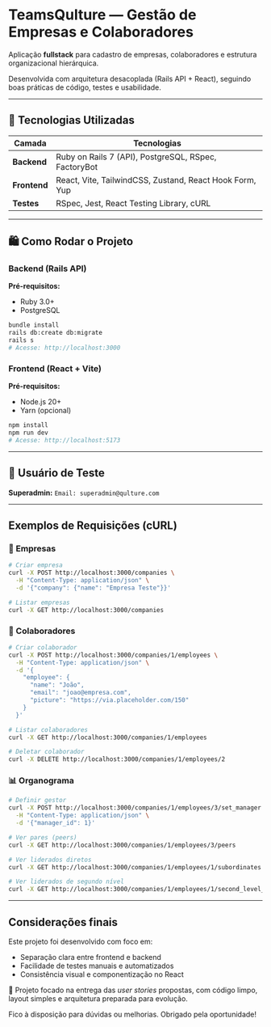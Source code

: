 # TeamsQulture — Gestão de Empresas e Colaboradores

Aplicação **fullstack** para cadastro de empresas, colaboradores e estrutura organizacional hierárquica.

Desenvolvida com arquitetura desacoplada (Rails API + React), seguindo boas práticas de código, testes e usabilidade.

---

## 🚀 Tecnologias Utilizadas

| Camada       | Tecnologias                                             |
| ------------ | ------------------------------------------------------- |
| **Backend**  | Ruby on Rails 7 (API), PostgreSQL, RSpec, FactoryBot    |
| **Frontend** | React, Vite, TailwindCSS, Zustand, React Hook Form, Yup |
| **Testes**   | RSpec, Jest, React Testing Library, cURL                |

---

## 🛍️ Como Rodar o Projeto

### Backend (Rails API)

**Pré-requisitos:**

* Ruby 3.0+
* PostgreSQL

```bash
bundle install
rails db:create db:migrate
rails s
# Acesse: http://localhost:3000
```

### Frontend (React + Vite)

**Pré-requisitos:**

* Node.js 20+
* Yarn (opcional)

```bash
npm install
npm run dev
# Acesse: http://localhost:5173
```

---

## 👤 Usuário de Teste

**Superadmin:**
`Email: superadmin@qulture.com`

---

## Exemplos de Requisições (cURL)

### 🏢 Empresas

```bash
# Criar empresa
curl -X POST http://localhost:3000/companies \
  -H "Content-Type: application/json" \
  -d '{"company": {"name": "Empresa Teste"}}'

# Listar empresas
curl -X GET http://localhost:3000/companies
```

### 👥 Colaboradores

```bash
# Criar colaborador
curl -X POST http://localhost:3000/companies/1/employees \
  -H "Content-Type: application/json" \
  -d '{
    "employee": {
      "name": "João",
      "email": "joao@empresa.com",
      "picture": "https://via.placeholder.com/150"
    }
  }'

# Listar colaboradores
curl -X GET http://localhost:3000/companies/1/employees

# Deletar colaborador
curl -X DELETE http://localhost:3000/companies/1/employees/2
```

### 📊 Organograma

```bash
# Definir gestor
curl -X POST http://localhost:3000/companies/1/employees/3/set_manager \
  -H "Content-Type: application/json" \
  -d '{"manager_id": 1}'

# Ver pares (peers)
curl -X GET http://localhost:3000/companies/1/employees/3/peers

# Ver liderados diretos
curl -X GET http://localhost:3000/companies/1/employees/1/subordinates

# Ver liderados de segundo nível
curl -X GET http://localhost:3000/companies/1/employees/1/second_level_sub
```
---
## Considerações finais

Este projeto foi desenvolvido com foco em:

- Separação clara entre frontend e backend
- Facilidade de testes manuais e automatizados
- Consistência visual e componentização no React

📝 Projeto focado na entrega das *user stories* propostas, com código limpo, layout simples e arquitetura preparada para evolução.

Fico à disposição para dúvidas ou melhorias. Obrigado pela oportunidade!
